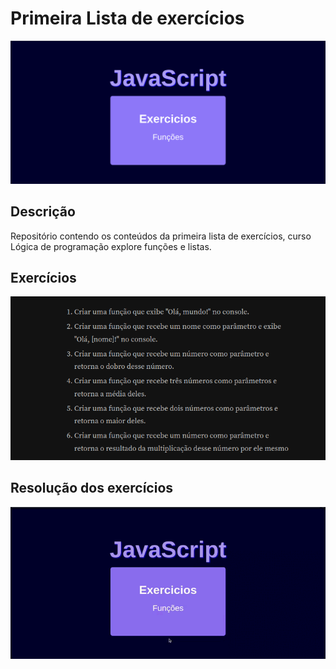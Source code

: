 # Primeira Lista de exercícios
<p align="center">
<img 
    src="./midia-readme/img1.png"
    width="700"
/>
</p>

## Descrição 
Repositório contendo os conteúdos da primeira lista de exercícios, curso Lógica de programação explore funções e listas.

## Exercícios 
<p align="center">
<img 
    src="./midia-readme/img2-print-alura.png"
    width="700"
/>
</p>

## Resolução dos exercícios  

<p align="center">
<img 
    src="./midia-readme/video.gif"
    width="700"
/>
</p>